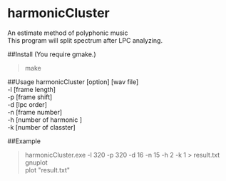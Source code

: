 harmonicCluster
===============

An estimate method of polyphonic music  
This program will split spectrum after LPC analyzing.  

##Install
(You require gmake.)  
>make  

##Usage
harmonicCluster [option] [wav file]  
-l [frame length]  
-p [frame shift]  
-d [lpc order]  
-n [frame number]  
-h [number of harmonic ]  
-k [number of classter]  

##Example
>harmonicCluster.exe -l 320 -p 320 -d 16 -n 15 -h 2 -k 1 > result.txt  
>gnuplot  
>plot "result.txt"
  
